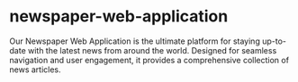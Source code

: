 # newspaper-web-application
Our Newspaper Web Application is the ultimate platform for staying up-to-date with the latest news from around the world. Designed for seamless navigation and user engagement, it provides a comprehensive collection of news articles.
